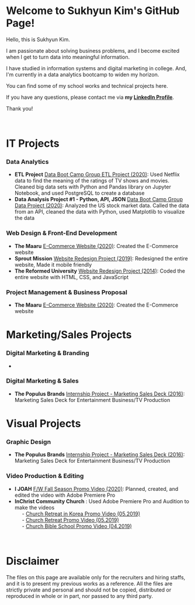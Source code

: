 # Welcome to Sukhyun Kim's GitHub Page! 

Hello, this is Sukhyun Kim. 

I am passionate about solving business problems, and I become excited when I get to turn data into meaningful information. 

I have studied in information systems and digital marketing in college. And, I'm currently in a data analytics bootcamp to widen my horizon. 

You can find some of my school works and technical projects here.

If you have any questions, please contact me via **my [LinkedIn Profile](www.linkedin.com/in/sukhyun-kim)**.

Thank you! 

<p>&nbsp;</p>

# IT Projects
### Data Analytics
* **ETL Project** [Data Boot Camp Group ETL Project (2020)](http://rachelskim.net/ETL_Project): Used Netflix data to find the meaning of the ratings of TV shows and movies. Cleaned big data sets with Python and Pandas library on Jupyter Notebook, and used PostgreSQL to create a database
* **Data Analysis Project #1 - Python, API, JSON** [Data Boot Camp Group Data Project (2020)](http://rachelskim.net/Data_Project_1): Analyzed the US stock market data. Called the data from an API, cleaned the data with Python, used Matplotlib to visualize the data

### Web Design & Front-End Development
* **The Maaru** [E-Commerce Website (2020)](https://www.themaaru.com): Created the E-Commerce website
* **Sprout Mission** [Website Redesign Project (2019)](https://www.sproutmission.org): Redesigned the entire website, Made it mobile friendly
* **The Reformed University** [Website Redesign Project (2014)](http://rachelskim.net/ru_first_website_project): Coded the entire website with HTML, CSS, and JavaScript

### Project Management & Business Proposal
* **The Maaru** [E-Commerce Website (2020)](https://www.themaaru.com): Created the E-Commerce website


# Marketing/Sales Projects
### Digital Marketing & Branding
* 

### Digital Marketing & Sales
* **The Populus Brands** [Internship Project - Marketing Sales Deck (2016)](https://docs.google.com/presentation/d/1i8_gdWDMxuwO-nUcCSjtJjo-IkSf8xmbn5uuwv36UyI/edit?usp=sharing): Marketing Sales Deck for Entertainment Business/TV Production

# Visual Projects
### Graphic Design
* **The Populus Brands** [Internship Project - Marketing Sales Deck (2016)](https://docs.google.com/presentation/d/1i8_gdWDMxuwO-nUcCSjtJjo-IkSf8xmbn5uuwv36UyI/edit?usp=sharing): Marketing Sales Deck for Entertainment Business/TV Production

### Video Production & Editing
* **I JOAH** [F/W Fall Season Promo Video (2020)](https://www.youtube.com/watch?v=KMKp3q4urOs&ab_channel=IJOAH): Planned, created, and edited the video with Adobe Premiere Pro
* **InChrist Community Church** : Used Adobe Premiere Pro and Audition to make the videos<br>
&nbsp;&nbsp;&nbsp;&nbsp; - [Church Retreat in Korea Promo Video (05.2019)](https://www.youtube.com/watch?v=O90U0aU-nJU)<br>
&nbsp;&nbsp;&nbsp;&nbsp; - [Church Retreat Promo Video (05.2019)](https://www.youtube.com/watch?v=H6O-7DAPENQ)<br>
&nbsp;&nbsp;&nbsp;&nbsp; - [Church Bible School Promo Video (04.2019)](https://www.youtube.com/watch?v=hUst-BnQQn8)


<p>&nbsp;</p>

# Disclaimer
The files on this page are available only for the recruiters and hiring staffs, and it is to present my previous works as a reference. All the files are strictly private and personal and should not be copied, distributed or reproduced in whole or in part, nor passed to any third party. 
 


